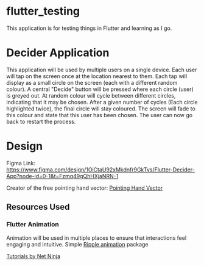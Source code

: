 # flutter_testing

This application is for testing things in Flutter and learning as I go.

# Decider Application
This application will be used by multiple users on a single device. Each user will tap on the screen once at the location nearest to them. Each tap will display as a small circle on the screen (each with a different random colour). A central "Decide" button will be pressed where each circle (user) is greyed out.
At random colour will cycle between different circles, indicating that it may be chosen. After a given number of cycles (Each circle highlighted twice), the final circle will stay coloured. The screen will fade to this colour and state that this user has been chosen.
The user can now go back to restart the process.

# Design
Figma Link:
https://www.figma.com/design/1OiCtaU92xMkdnfr9GkTvs/Flutter-Decider-App?node-id=0-1&t=Fzmq49gQhHXjaNRN-1

Creator of the free pointing hand vector:
<a href="https://www.vecteezy.com/vector-art/10287613-hand-icon-isolated-on-a-white-background-pointing-hand-symbol-for-web-and-mobile-apps">Pointing Hand Vector</a>

## Resources Used

### Flutter Animation
Animation will be used in multiple places to ensure that interactions feel engaging and intuitive.
Simple <a href="https://pub.dev/packages/simple_ripple_animation">Ripple animation</a> package

<a href="https://www.youtube.com/watch?v=OtrWXLfGtqE&list=PL4cUxeGkcC9gP1qg8yj-Jokef29VRCLt1">Tutorials by Net Ninja</a>
